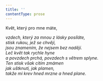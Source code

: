 ```yaml
---
title: ''
contentType: prose
---
```


Květ, který pro mne máte,

_vzdech, který za mnou z lásky posíláte,  
stisk rukou, jež se chvějí,  
jsou znamením, že nejsem bez nadějí.  
Leč květ tak rychle hyne  
a povzdech prchá, povzdech s větrem splyne.  
Ten stisk však cítím zmámen  
jak uštknutí, jak plamen,  
takže mi krev hned mrzne a hned plane._
